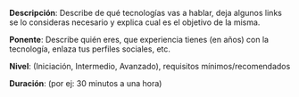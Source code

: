 **Descripción**: Describe de qué tecnologías vas a hablar, deja algunos links se lo consideras necesario y explica cual es el objetivo de la misma.

**Ponente**: Describe quién eres, que experiencia tienes (en años) con la tecnología, enlaza tus perfiles sociales, etc.

**Nivel**: (Iniciación, Intermedio, Avanzado), requisitos mínimos/recomendados

**Duración**: (por ej: 30 minutos a una hora)
